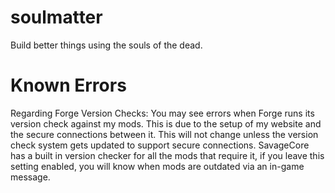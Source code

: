# soulmatter
Build better things using the souls of the dead.

Known Errors
============
Regarding Forge Version Checks: You may see errors when Forge runs its version check against my mods. This is due to the setup of my website and the secure connections between it. This will not change unless the version check system gets updated to support secure connections. SavageCore has a built in version checker for all the mods that require it, if you leave this setting enabled, you will know when mods are outdated via an in-game message.